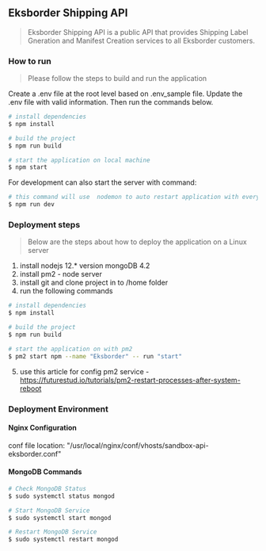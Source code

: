 ## Eksborder Shipping API
> Eksborder Shipping API is a public API that provides Shipping Label Gneration and Manifest Creation services to all Eksborder customers.

### How to run
> Please follow the steps to build and run the application

Create a .env file at the root level based on .env_sample file. Update the .env file with valid information. Then run the commands below.

``` bash
# install dependencies
$ npm install

# build the project
$ npm run build

# start the application on local machine
$ npm start
```

For development can also start the server with command:

``` bash
# this command will use  nodemon to auto restart application with every change
$ npm run dev
```

### Deployment steps
> Below are the steps about how to deploy the application on a Linux server

1. install nodejs 12.* version  mongoDB 4.2
1. install pm2 - node server
1. install git and clone project in to /home folder
1. run the following commands
``` bash
# install dependencies
$ npm install

# build the project
$ npm run build

# start the application on with pm2
$ pm2 start npm --name "Eksborder" -- run "start"
```
5. use this article for config pm2 service - https://futurestud.io/tutorials/pm2-restart-processes-after-system-reboot

### Deployment Environment

#### Nginx Configuration
conf file location: "/usr/local/nginx/conf/vhosts/sandbox-api-eksborder.conf"

#### MongoDB Commands
``` bash
# Check MongoDB Status
$ sudo systemctl status mongod

# Start MongoDB Service
$ sudo systemctl start mongod

# Restart MongoDB Service
$ sudo systemctl restart mongod
```